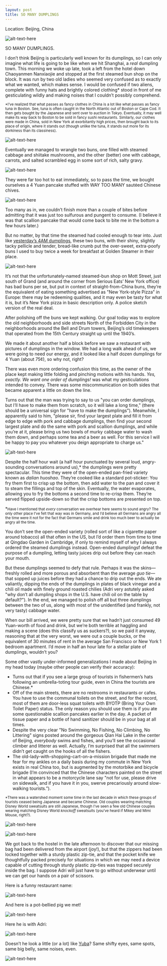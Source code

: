 ```yaml
---
layout: post
title: SO MANY DUMPLINGS
---
```


Location: Beijing, China

![alt-text-here](http://kenjilopezalt.github.io/images/20140618-beijing-hutong-steamed-bun-dumpling-pig-/20140618-beijing-hutong-steamed-bun-dumpling-pig-06.jpg "06")

SO MANY DUMPLINGS.

I don’t think Beijing is particularly well known for its dumplings, so I can only imagine what life is going to be like when we hit Shanghai, a <em>real</em> dumpling town. This morning we woke up late, took a left from the hotel down Chaoyanmen Nanxiaojie and stopped at the first steamed bun shop on the block. It was run by two old ladies who seemed very confused as to exactly what we wanted, which makes sense. I would be confused if two aliens, complete with funny hats and brightly colored clothing* stood in front of me gesticulating wildly and making noises that I couldn’t possibly comprehend.

<small>*I’ve realized that what passes as fancy clothes in China is a lot like what passes as fancy tuna in Boston. See, tuna is often caught in the North Atlantic out of Boston or Cape Cod. It then gets bought by the Japanese and sent over to auction in Tokyo. Eventually, it may well make its way back to Boston to be sold in fancy sushi restaurants. Similarly, our clothes were made in China, sold in New York at exorbitantly high prices, then brought back to its place of origin, where it stands out (though unlike the tuna, it stands out more for its dorkiness than its classiness).</small>

![alt-text-here](http://kenjilopezalt.github.io/images/20140618-beijing-hutong-steamed-bun-dumpling-pig-/20140618-beijing-hutong-steamed-bun-dumpling-pig-02.jpg "")

Eventually we managed to wrangle two buns, one filled with steamed cabbage and shiitake mushrooms, and the other (better) one with cabbage, carrots, and salted scrambled egg in some sort of rich, salty gravy.

![alt-text-here](http://kenjilopezalt.github.io/images/20140618-beijing-hutong-steamed-bun-dumpling-pig-/20140618-beijing-hutong-steamed-bun-dumpling-pig-03.jpg "")

They were far too hot to eat immediately, so to pass the time, we bought ourselves a 4 Yuan pancake stuffed with WAY TOO MANY sautéed Chinese chives.

![alt-text-here](http://kenjilopezalt.github.io/images/20140618-beijing-hutong-steamed-bun-dumpling-pig-/20140618-beijing-hutong-steamed-bun-dumpling-pig-01.jpg "")

Too many as in, we couldn’t finish more than a couple of bites before admitting that it was just too sulfurous and pungent to consume. (I believe it was that scallion pancake that would come back to bite me in the bottom a few hours later.)

But no matter, by that time the steamed had cooled enough to tear into. Just like <a href=“http://kenjilopezalt.github.io/2014/06/17/Beijing-bound/“>yesterday’s 4AM dumplings</a>, these two buns, with their shiny, slightly tacky pellicle and tender, bread-like crumb put the over-sweet, extra-poofy buns I used to buy twice a week for breakfast at Golden Steamer in their place.

![alt-text-here](http://kenjilopezalt.github.io/images/20140618-beijing-hutong-steamed-bun-dumpling-pig-/20140618-beijing-hutong-steamed-bun-dumpling-pig-04.jpg "")

It’s not that the unfortunately-named steamed-bun shop on Mott Street, just south of Grand (and around the corner from Serious Eats’ New York office) has bad buns per se, but put in context of straight-from-China buns, they’re the equivalent of eating something advertised as "New York-style Pizza" in Europe: there may be redeeming qualities, and it may even be tasty for what it is, but it’s New York pizza in basic description only. A police sketch version of the real deal.

After polishing off the buns we kept walking. Our goal today was to explore the old neighborhoods and side streets North of the Forbidden City in the neighborhoods around the Bell and Drum towers, Beijing’s old timekeepers that operated from the 15th Century straight up until the 1940’s.

We made it about another half a block before we saw a restaurant with pictures of dumplings in the window. We had a long walk ahead of us, we were going to need our energy, and it looked like a half dozen dumplings for 4 Yuan (about 75¢), so why not, right?

There was even more ordering confusion this time, as the owner of the place kept making little folding and pinching motions with his hands. <em>Yes, exactly. We want one order of dumplings!</em> was what my gesticulations intended to convey. There was some miscommunication on both sides that became apparent a little on down the line.

Turns out that the man was trying to say to us "you can order dumplings, but I’ll have to make them from scratch, so it will lake a long time," (there should be a universal sign for "have to make the dumplings"). Meanwhile, I apparently said to him, "please sir, find your largest plate and fill it from edge to edge with pork and cabbage dumplings, then find your second largest plate and do the same with pork and scallion dumplings, and while you’re at it, please bring us two bowls of murky cabbage water to wash them down, and perhaps some tea and a beer as well. For this service I will be happy to pay you whatever you deign appropriate to charge us."

![alt-text-here](http://kenjilopezalt.github.io/images/20140618-beijing-hutong-steamed-bun-dumpling-pig-/20140618-beijing-hutong-steamed-bun-dumpling-pig-05.jpg "")

Despite the half hour wait (a half hour punctuated by several loud, angry-sounding conversations around us),* the dumplings were pretty spectacular. This time they were of the open-ended pan-fried variety known as <em>dalian huoshao</em>. They’re cooked like a standard pot-sticker: You fry them first to crisp up the bottom, then add water to the pan and cover it to steam the fillings and top of the skin. Eventually, the water evaporates, allowing you to fry the bottoms a second time to re-crisp them. They’re served flipped upside-down so that the crisp bottoms are presented on top.

*<small>Have I mentioned that <em>every</em> conversation we overhear here seems to sound angry? The only other place I’ve felt that way was in Germany, and I’d believe all Germans are angry all the time were it not for the fact that Germans smile and drink too much beer to actually be angry all the time.</small>

You don’t see the open-ended variety (rolled sort of like a cigarette paper around tobacco) all that often in the US, but I’d order them from time to time at Qingdao Garden in Cambridge, if only to remind myself of why I always ordered the steamed dumplings instead. Open-ended dumplingsf defeat the purpose of a dumpling, letting tasty juices drip out before they can reach your mouth.

But these dumplings seemed to defy that rule. Perhaps it was the skins&mdash;freshly rolled and more porous and absorbent than the average <em>guo tie</em>&mdash;that sopped up juices before they had a chance to drip out the ends. We ate valiantly, dipping the ends of the dumplings in plates of black vinegar and a chili oil made with finely ground roasted chilies (Adri very astutely asked "why don’t all dumpling shops in the U.S. have chili oil on the table by default?"). In the end, we managed to polish off all but three dumplings between the two of us, along with most of the unidentified (and frankly, not very tasty) cabbage water.

When our bill arrived, we were pretty sure that we hadn’t just consumed 49 Yuan-worth of food and drink, but we’re both terrible at haggling and making a scene (does this classify us as suckers?), so we paid it anyway, reasoning that at the very worst, we were out a couple bucks, or the equivalent of 30 minutes of rent in the average San Francisco or New York 1 bedroom apartment. I’d move in half an hour late for a stellar plate of dumplings, wouldn’t you?

Some other vastly under-informed generalizations I made about Beijing in my head today (maybe other people can verify their accuracy):

* Turns out that if you see a large group of tourists in fishermen’s hats following an umbrella-toting tour guide, even in China the tourists are Chinese.*
* Off of the main streets, there are no restrooms in restaurants or cafes. You have to use the communal toilets on the street, and for the record, most of them are door-less squat toilets with BYOTP (Bring Your Own Toilet Paper) status. The only reason you should use them is if you ate some questionable scallion pancakes earlier in the day. A packet of tissue paper and a bottle of hand sanitizer should be in your bag at all times.
* Despite the very clear "No Swimming, No Fishing, No Climbing, No Littering" signs posted around the gorgeous Qian Hai Lake in the center of Beijing, <em>everybody</em> swims and fishes, and you’ll see the occasional climber and litterer as well. Actually, I’m surprised that all the swimmers didn’t get caught on the hooks of all the fishers.
* The old-lady-with-shopping-cart-on-a-mission brigade that made me fear for my ankles on a daily basis during my commute in New York exists in real China too, but is augmented by the motorbike and bicycle brigade (I’m convinced that the Chinese characters painted on the street in what appears to be a motorcycle lane say "not for use, please drive on sidewalk, and if you have it in you, swerve precariously around slow-walking tourists.”).

<small>*There was a watershed moment some time in the last decade in which these groups of tourists ceased being Japanese and became Chinese. Old couples wearing matching Disney World sweatsuits are still Japanese, though I’ve seen a few old Chinese couples wearing matching Disney World <em>knockoff</em> sweatsuits (you’ve heard if Mikey and Mimi Mouse, right?).</small>

![alt-text-here](http://kenjilopezalt.github.io/images/20140618-beijing-hutong-steamed-bun-dumpling-pig-/20140618-beijing-hutong-steamed-bun-dumpling-pig-18.jpg "")

![alt-text-here](http://kenjilopezalt.github.io/images/20140618-beijing-hutong-steamed-bun-dumpling-pig-/20140618-beijing-hutong-steamed-bun-dumpling-pig-19.jpg "")

We got back to the hostel in the late afternoon to discover that our missing bag had been delivered from the airport (joy!), but that the zippers had been locked together with a sturdy plastic zip-tie, and that the pocket knife we thoughtfully packed precisely for situations in which we may need a device capable of cutting through sturdy plastic zip-ties was trapped securely inside the bag. I suppose Adri will just have to go without underwear until we can get our hands on a pair of scissors.

Here is a funny restaurant name:

![alt-text-here](http://kenjilopezalt.github.io/images/20140618-beijing-hutong-steamed-bun-dumpling-pig-/20140618-beijing-hutong-steamed-bun-dumpling-pig-15.jpg "")

And here is a pot-bellied pig we met!

![alt-text-here](http://kenjilopezalt.github.io/images/20140618-beijing-hutong-steamed-bun-dumpling-pig-/20140618-beijing-hutong-steamed-bun-dumpling-pig-07.jpg "")

Here he is with Adri:

![alt-text-here](http://kenjilopezalt.github.io/images/20140618-beijing-hutong-steamed-bun-dumpling-pig-/20140618-beijing-hutong-steamed-bun-dumpling-pig-08.jpg "")

Doesn’t he look a little (or a lot) like <a href="http://www.seriouseats.com/tags/Yuba">Yuba</a>? Same shifty eyes, same spots, same big belly, same noises, even.

![alt-text-here](http://kenjilopezalt.github.io/images/20140618-beijing-hutong-steamed-bun-dumpling-pig-/20140618-beijing-hutong-steamed-bun-dumpling-pig-10.jpg "")
